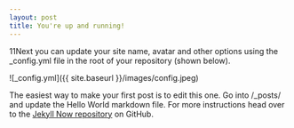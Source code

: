 ```yaml
---
layout: post
title: You're up and running!
---
```


11Next you can update your site name, avatar and other options using the _config.yml file in the root of your repository (shown below).

![_config.yml]({{ site.baseurl }}/images/config.jpeg)

The easiest way to make your first post is to edit this one. Go into /_posts/ and update the Hello World markdown file. For more instructions head over to the [Jekyll Now repository](https://github.com/barryclark/jekyll-now) on GitHub.